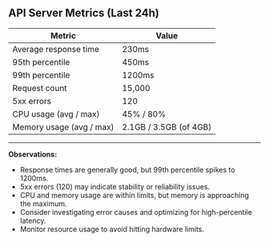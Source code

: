 ## API Server Metrics (Last 24h)

| Metric                | Value                |
|-----------------------|---------------------|
| Average response time | 230ms               |
| 95th percentile       | 450ms               |
| 99th percentile       | 1200ms              |
| Request count         | 15,000              |
| 5xx errors            | 120                 |
| CPU usage (avg / max) | 45% / 80%           |
| Memory usage (avg / max) | 2.1GB / 3.5GB (of 4GB) |

---

**Observations:**
- Response times are generally good, but 99th percentile spikes to 1200ms.
- 5xx errors (120) may indicate stability or reliability issues.
- CPU and memory usage are within limits, but memory is approaching the maximum.
- Consider investigating error causes and optimizing for high-percentile latency.
- Monitor resource usage to avoid hitting hardware limits.